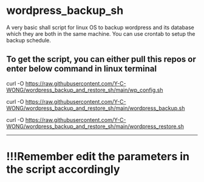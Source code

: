 # wordpress_backup_sh

A very basic shall script for linux OS to backup wordpress and its database which they are both in the same machine.
You can use crontab to setup the backup schedule.

To get the script, you can either pull this repos or enter below command in linux terminal
---------------------

curl -O https://raw.githubusercontent.com/Y-C-WONG/wordpress_backup_and_restore_sh/main/wp_config.sh

curl -O https://raw.githubusercontent.com/Y-C-WONG/wordpress_backup_and_restore_sh/main/wordpress_backup.sh

curl -O https://raw.githubusercontent.com/Y-C-WONG/wordpress_backup_and_restore_sh/main/wordpress_restore.sh

--------------------

# !!!Remember edit the parameters in the script accordingly
